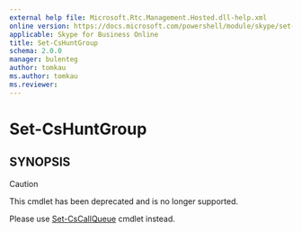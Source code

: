 ```yaml
---
external help file: Microsoft.Rtc.Management.Hosted.dll-help.xml
online version: https://docs.microsoft.com/powershell/module/skype/set-cshuntgroup
applicable: Skype for Business Online
title: Set-CsHuntGroup
schema: 2.0.0
manager: bulenteg
author: tomkau
ms.author: tomkau
ms.reviewer:
---
```


# Set-CsHuntGroup

## SYNOPSIS
> [!CAUTION]
> This cmdlet has been deprecated and is no longer supported.
> 
> Please use [Set-CsCallQueue](Set-CsCallQueue.md) cmdlet instead.

